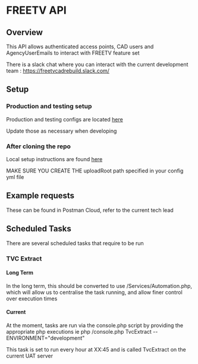 # FREETV API

## Overview

This API allows authenticated access points, CAD users and AgencyUserEmails to interact with FREETV feature set

There is a slack chat where you can interact with the current development team : https://freetvcadrebuild.slack.com/

## Setup

### Production and testing setup
Production and testing configs are located [here](https://bitbucket.org/4mationtechnologies/freetv-api/downloads/)

Update those as necessary when developing

### After cloning the repo
Local setup instructions are found [here](https://4mation.atlassian.net/wiki/display/FREET/FreeTV+Box+Local+Dev+Setup)

MAKE SURE YOU CREATE THE uploadRoot path specified in your config yml file

## Example requests

These can be found in Postman Cloud, refer to the current tech lead

## Scheduled Tasks

There are several scheduled tasks that require to be run

### TVC Extract
#### Long Term
In the long term, this should be converted to use /Services/Automation.php, which will allow us to centralise the task running, and allow finer control over execution times

#### Current
At the moment, tasks are run via the console.php script by providing the appropriate php executions
 ie php /console.php TvcExtract --ENVIRONMENT="development"

This task is set to run every hour at XX:45 and is called TvcExtract on the current UAT server

